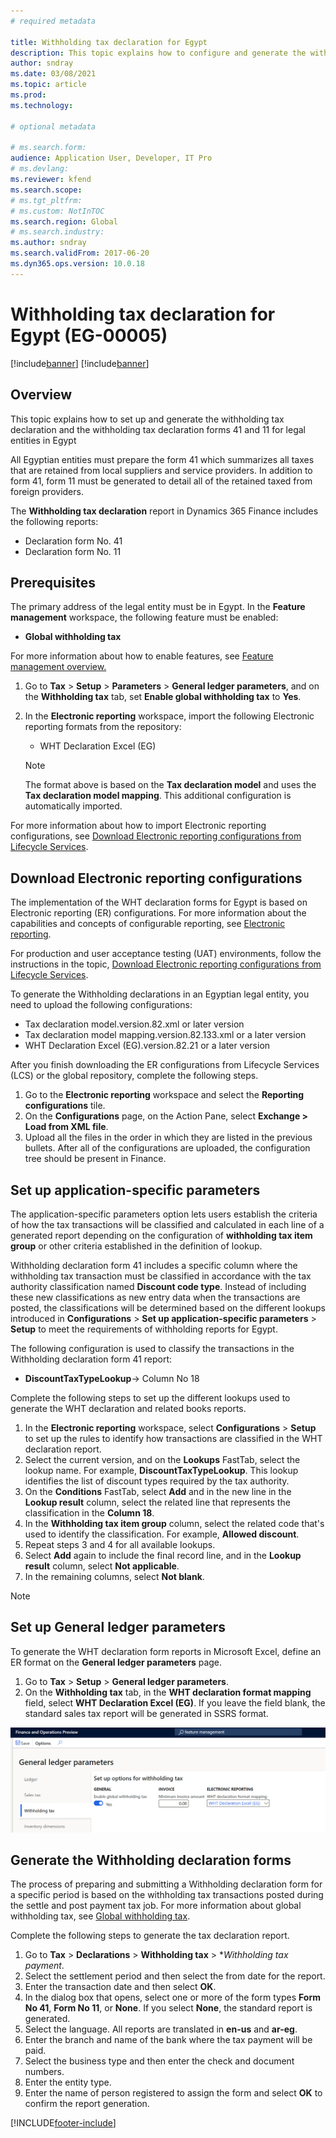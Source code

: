 ```yaml
---
# required metadata

title: Withholding tax declaration for Egypt
description: This topic explains how to configure and generate the withholding tax declarations for Egypt.
author: sndray
ms.date: 03/08/2021
ms.topic: article
ms.prod:
ms.technology: 

# optional metadata

# ms.search.form:
audience: Application User, Developer, IT Pro
# ms.devlang: 
ms.reviewer: kfend
ms.search.scope:
# ms.tgt_pltfrm: 
# ms.custom: NotInTOC
ms.search.region: Global
# ms.search.industry:
ms.author: sndray
ms.search.validFrom: 2017-06-20
ms.dyn365.ops.version: 10.0.18
---
```


#  Withholding tax declaration for Egypt (EG-00005)

[!include[banner](../includes/banner.md)]
[!include[banner](../includes/preview-banner.md)]

## Overview
This topic explains how to set up and generate the withholding tax declaration and the withholding tax declaration forms 41 and 11 for legal entities in Egypt 

All Egyptian entities must prepare the form  41 which summarizes all taxes that are retained from local suppliers and service providers. In addition to form 41, form 11 must be generated to detail all of the retained taxed from foreign providers. 

The **Withholding tax declaration** report in Dynamics 365 Finance includes the following reports:

- Declaration form No. 41
- Declaration form No. 11
	
	
## Prerequisites
The primary address of the legal entity must be in Egypt.
In the **Feature management** workspace, the following feature must be enabled:

   - **Global withholding tax**

For more information about how to enable features, see [Feature management overview.](../../fin-ops-core/fin-ops/get-started/feature-management/feature-management-overview.md)

1. Go to **Tax** > **Setup** > **Parameters** > **General ledger parameters**, and on the **Withholding tax** tab, set **Enable global withholding tax** to **Yes**.
2. In the **Electronic reporting** workspace, import the following Electronic reporting formats from the repository:

	- WHT Declaration Excel (EG)

	> [!NOTE]
	> The format above is based on the **Tax declaration model** and uses the **Tax declaration model mapping**. This additional configuration is automatically imported.

For more information about how to import Electronic reporting configurations, see [Download Electronic reporting configurations from Lifecycle Services](../../fin-ops-core/dev-itpro/analytics/download-electronic-reporting-configuration-lcs.md).

## Download Electronic reporting configurations

The implementation of the WHT declaration forms for Egypt is based on Electronic reporting (ER) configurations. For more information about the capabilities and concepts of configurable reporting, see [Electronic reporting](../../fin-ops-core/dev-itpro/analytics/general-electronic-reporting.md).

For production and user acceptance testing (UAT) environments, follow the instructions in the topic, [Download Electronic reporting configurations from Lifecycle Services](../../fin-ops-core/dev-itpro/analytics/download-electronic-reporting-configuration-lcs.md).

To generate the Withholding declarations in an Egyptian legal entity, you need to upload the following configurations:

- Tax declaration model.version.82.xml or later version
- Tax declaration model mapping.version.82.133.xml or a later version
- WHT Declaration Excel (EG).version.82.21  or a later version

After you finish downloading the ER configurations from Lifecycle Services (LCS) or the global repository, complete the following steps.

1. Go to the **Electronic reporting** workspace and select the **Reporting configurations** tile.
1. On the **Configurations** page, on the Action Pane, select **Exchange > Load from XML file**.
1. Upload all the files in the order in which they are listed in the previous bullets. After all of the configurations are uploaded, the configuration tree should be present in Finance.

## Set up application-specific parameters

The application-specific parameters option lets users establish the criteria of how the tax transactions will be classified and calculated in each line of a generated report depending on the configuration of **withholding tax item group** or other criteria established in the definition of lookup.

Withholding declaration form 41 includes a specific column where the withholding tax transaction must be classified in accordance with the tax authority classification named **Discount code type**. Instead of including these new classifications as new entry data when the transactions are posted, the classifications will be determined based on the different lookups introduced in **Configurations** > **Set up application-specific parameters** > **Setup** to meet the requirements of withholding reports for Egypt. 

The following configuration is used to classify the transactions in the Withholding declaration form 41 report:

- **DiscountTaxTypeLookup**-> Column No 18 

Complete the following steps to set up the different lookups used to generate the WHT declaration and related books reports. 

1. In the **Electronic reporting** workspace, select **Configurations** > **Setup** to set up the rules to identify how transactions are classified in the WHT declaration report. 
2. Select the current version, and on the **Lookups** FastTab, select the lookup name. For example, **DiscountTaxTypeLookup**. This lookup identifies the list of discount types required by the tax authority.
3. On the **Conditions** FastTab, select **Add** and in the new line in the **Lookup result** column, select the related line that represents the classification in the **Column 18**.
4. In the **Withholding tax item group** column, select the related code that's used to identify the classification. For example, **Allowed discount**.  
5. Repeat steps 3 and 4 for all available lookups.
6. Select **Add** again to include the final record line, and in the **Lookup result** column, select **Not applicable**. 
7. In the remaining columns, select **Not blank**. 

> [!NOTE]

## Set up General ledger parameters

To generate the WHT declaration form reports in Microsoft Excel, define an ER format on the **General ledger parameters** page.

1. Go to **Tax** > **Setup** > **General ledger parameters**.
2. On the **Withholding tax** tab, in the **WHT declaration format mapping** field, select **WHT Declaration Excel (EG)**. If you leave the field blank, the standard sales tax report will be generated in SSRS format.


![Declaration form.](media/egypt-wht-declaration-setup1.png)

## Generate the Withholding declaration forms
The process of preparing and submitting a Withholding declaration form for a specific period is based on the withholding tax transactions posted during the settle and post payment tax job. For more information about global withholding tax, see [Global withholding tax](../general-ledger/global-withholding-tax-overview.md).

Complete the following steps to generate the tax declaration report.

1. Go to **Tax** > **Declarations** > **Withholding tax** > **Withholding tax payment*.
2. Select the settlement period and then select the from date for the report. 
3. Enter the transaction date and then select **OK**.
4. In the dialog box that opens, select one or more of the form types **Form No 41**, **Form No 11**, or **None**. If you select **None**, the standard report is generated. 
5. Select the language. All reports are translated in **en-us** and **ar-eg**.
6. Enter the branch and name of the bank where the tax payment will be paid.
7. Select the business type and then enter the check and document numbers. 
8. Enter the entity type. 
9. Enter the name of person registered to assign the form and select **OK** to confirm the report generation. 

 
[!INCLUDE[footer-include](../../includes/footer-banner.md)]
